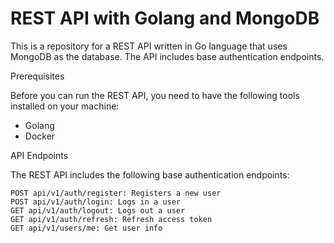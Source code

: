 # REST API with Golang and MongoDB

This is a repository for a REST API written in Go language that uses MongoDB as the database. The API includes base authentication endpoints.

Prerequisites

Before you can run the REST API, you need to have the following tools installed on your machine:

- Golang
- Docker


API Endpoints

The REST API includes the following base authentication endpoints:

    POST api/v1/auth/register: Registers a new user
    POST api/v1/auth/login: Logs in a user
    GET api/v1/auth/logout: Logs out a user
    GET api/v1/auth/refresh: Refresh access token
    GET api/v1/users/me: Get user info
